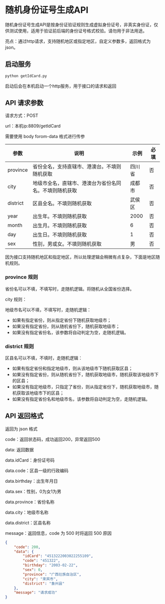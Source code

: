 # 随机身份证号生成API

随机身份证号生成API是按身份证验证规则生成虚拟身份证号，非真实身份证，仅供测试使用，适用于验证前后端的身份证号格式校验。请勿用于非法用途。

亮点：通过http请求，支持随机地区或指定地区，自定义参数多，返回格式为json。

## 启动服务

```python
python getIdCard.py
```

启动后会在本机启动一个http服务，用于接口的请求和返回

## API 请求参数

请求方式：POST

url：本机ip:8809/getIdCard

需要使用 body forom-data 格式进行传参

| 参数     | 说明                                                   | 示例   | 必填 |
| -------- | ------------------------------------------------------ | ------ | ---- |
| province | 省份全名，支持直辖市、港澳台。不填则随机获取           | 四川省 | 否   |
| city     | 地级市全名，直辖市、港澳台为省份名同名。不填则随机获取 | 成都市 | 否   |
| district | 区县全名。不填则随机获取                               | 武侯区 | 否   |
| year     | 出生年。不填则随机获取                                 | 2000   | 否   |
| month    | 出生月。不填则随机获取                                 | 6      | 否   |
| day      | 出生日。不填则随机获取                                 | 1      | 否   |
| sex      | 性别，男或女。不填则随机获取                           | 男     | 否   |

因为接口支持随机地区和指定地区，所以处理逻辑会稍微有点复杂，下面是地区随机规则。

### province 规则

省份名可以不填，不填写时，走随机逻辑。将随机从全国省份选择。

city 规则：

地级市名可以不填，不填写时，走随机逻辑：

- 如果有指定省份，则从指定省份下随机获取地级市；
- 如果没有指定省份，则从随机省份下，随机获取地级市；
- 如果没有指定省份名，该参数将自动判定为空，走随机逻辑。

### district 规则

区县名可以不填，不填时，走随机逻辑：

- 如果有指定省份和指定地级市，则从该地级市下随机获取区县；
- 如果没有指定省份，则从随机省份下，随机获取地级市，随机获取该地级市下的区县；
- 如果没有指定地级市，只指定了省份，则从指定省份下，随机获取地级市，随机获取该地级市下的区县；
- 如果没有指定省份名和地级市名，该参数将自动判定为空，走随机逻辑。

## API 返回格式

返回为 json 格式

code：返回状态码，成功返回200，异常返回500

data: 返回数据

data.idCard：身份证号码

data.code：区县一级的行政编码

data.birthday：出生年月日

data.sex：性别，0为女1为男

data.province：省份名称

data.city：地级市名称

data.district：区县名称

message：返回信息，code 为 500 时将返回 500 原因

```json
{
    "code": 200,
    "data": {
        "idCard": "4513222003022255109",
        "code": "451322",
        "birthday": "2003-02-22",
        "sex": 0,
        "province": "广西壮族自治区",
        "city": "来宾市",
        "district": "象州县"
    },
    "message": "请求成功"
}
```

